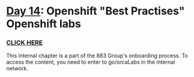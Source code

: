 # [Day 14](https://883g.github.io/GO-TO-INTERNAL):  Openshift "Best Practises"  Openshift labs
### [CLICK HERE](https://883g.github.io/GO-TO-INTERNAL) 
This internal chapter is a part of the 883 Group's onboarding process. To access the content, you need to enter to go/orcaLabs in the internal network.